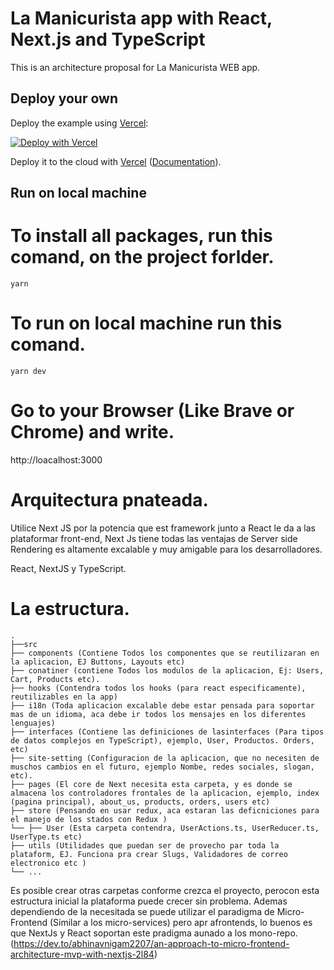 # La Manicurista app with React, Next.js and TypeScript

This is an architecture proposal for La Manicurista WEB app.

## Deploy your own

Deploy the example using [Vercel](https://vercel.com):

[![Deploy with Vercel](https://vercel.com/button)](https://vercel.com/import/project?template=https://github.com/vercel/next.js/tree/canary/examples/with-typescript)

Deploy it to the cloud with [Vercel](https://vercel.com/import?filter=next.js&utm_source=github&utm_medium=readme&utm_campaign=next-example) ([Documentation](https://nextjs.org/docs/deployment)).

## Run on local machine

# To install all packages, run this comand, on the project forlder.

`yarn`

# To run on local machine run this comand.

`yarn dev`

# Go to your Browser (Like Brave or Chrome) and write.

http://loacalhost:3000

# Arquitectura pnateada.

Utilice Next JS por la potencia que est framework junto a React le da a las plataformar front-end, Next Js tiene todas las ventajas de Server side Rendering
es altamente excalable y muy amigable para los desarrolladores.

React, NextJS y TypeScript.

# La estructura.

    .
    ├──src
    ├── components (Contiene Todos los componentes que se reutilizaran en la aplicacion, EJ Buttons, Layouts etc)
    ├── conatiner (contiene Todos los modulos de la aplicacion, Ej: Users, Cart, Products etc).
    ├── hooks (Contendra todos los hooks (para react especificamente), reutilizables en la app)
    ├── i18n (Toda aplicacion excalable debe estar pensada para soportar mas de un idioma, aca debe ir todos los mensajes en los diferentes lenguajes)
    ├── interfaces (Contiene las definiciones de lasinterfaces (Para tipos de datos complejos en TypeScript), ejemplo, User, Productos. Orders, etc)
    ├── site-setting (Configuracion de la aplicacion, que no necesiten de muschos cambios en el futuro, ejemplo Nombe, redes sociales, slogan, etc).
    ├── pages (El core de Next necesita esta carpeta, y es donde se almacena los controladores frontales de la aplicacion, ejemplo, index (pagina principal), about_us, products, orders, users etc)
    ├── store (Pensando en usar redux, aca estaran las deficniciones para el manejo de los stados con Redux )
    └── ├── User (Esta carpeta contendra, UserActions.ts, UserReducer.ts, UserType.ts etc)
    ├── utils (Utilidades que puedan ser de provecho par toda la plataform, EJ. Funciona pra crear Slugs, Validadores de correo electronico etc )
    └── ...

Es posible crear otras carpetas conforme crezca el proyecto, perocon esta estructura inicial la plataforma puede crecer sin problema.
Ademas dependiendo de la necesitada se puede utilizar el paradigma de Micro-Frontend (Similar a los micro-services) pero apr afrontends, lo buenos es
que NextJs y React soportan este pradigma aunado a los mono-repo. (https://dev.to/abhinavnigam2207/an-approach-to-micro-frontend-architecture-mvp-with-nextjs-2l84)
